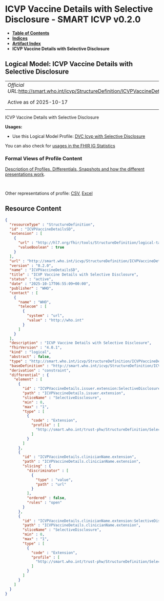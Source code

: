 # ICVP Vaccine Details with Selective Disclosure - SMART ICVP v0.2.0

* [**Table of Contents**](toc.md)
* [**Indices**](indices.md)
* [**Artifact Index**](artifacts.md)
* **ICVP Vaccine Details with Selective Disclosure**

## Logical Model: ICVP Vaccine Details with Selective Disclosure 

| | |
| :--- | :--- |
| *Official URL*:http://smart.who.int/icvp/StructureDefinition/ICVPVaccineDetailsSD | *Version*:0.2.0 |
| Active as of 2025-10-17 | *Computable Name*:ICVPVaccineDetailsSD |

 
ICVP Vaccine Details with Selective Disclosure 

**Usages:**

* Use this Logical Model Profile: [DVC Icvp with Selective Disclosure](StructureDefinition-ICVPSD.md)

You can also check for [usages in the FHIR IG Statistics](https://packages2.fhir.org/xig/smart.who.int.icvp|current/StructureDefinition/ICVPVaccineDetailsSD)

### Formal Views of Profile Content

 [Description of Profiles, Differentials, Snapshots and how the different presentations work](http://build.fhir.org/ig/FHIR/ig-guidance/readingIgs.html#structure-definitions). 

 

Other representations of profile: [CSV](StructureDefinition-ICVPVaccineDetailsSD.csv), [Excel](StructureDefinition-ICVPVaccineDetailsSD.xlsx) 



## Resource Content

```json
{
  "resourceType" : "StructureDefinition",
  "id" : "ICVPVaccineDetailsSD",
  "extension" : [
    {
      "url" : "http://hl7.org/fhir/tools/StructureDefinition/logical-target",
      "valueBoolean" : true
    }
  ],
  "url" : "http://smart.who.int/icvp/StructureDefinition/ICVPVaccineDetailsSD",
  "version" : "0.2.0",
  "name" : "ICVPVaccineDetailsSD",
  "title" : "ICVP Vaccine Details with Selective Disclosure",
  "status" : "active",
  "date" : "2025-10-17T06:55:09+00:00",
  "publisher" : "WHO",
  "contact" : [
    {
      "name" : "WHO",
      "telecom" : [
        {
          "system" : "url",
          "value" : "http://who.int"
        }
      ]
    }
  ],
  "description" : "ICVP Vaccine Details with Selective Disclosure",
  "fhirVersion" : "4.0.1",
  "kind" : "logical",
  "abstract" : false,
  "type" : "http://smart.who.int/icvp/StructureDefinition/ICVPVaccineDetails",
  "baseDefinition" : "http://smart.who.int/icvp/StructureDefinition/ICVPVaccineDetails",
  "derivation" : "constraint",
  "differential" : {
    "element" : [
      {
        "id" : "ICVPVaccineDetails.issuer.extension:SelectiveDisclosure",
        "path" : "ICVPVaccineDetails.issuer.extension",
        "sliceName" : "SelectiveDisclosure",
        "min" : 0,
        "max" : "1",
        "type" : [
          {
            "code" : "Extension",
            "profile" : [
              "http://smart.who.int/trust-phw/StructureDefinition/SelectiveDisclosure"
            ]
          }
        ]
      },
      {
        "id" : "ICVPVaccineDetails.clinicianName.extension",
        "path" : "ICVPVaccineDetails.clinicianName.extension",
        "slicing" : {
          "discriminator" : [
            {
              "type" : "value",
              "path" : "url"
            }
          ],
          "ordered" : false,
          "rules" : "open"
        }
      },
      {
        "id" : "ICVPVaccineDetails.clinicianName.extension:SelectiveDisclosure",
        "path" : "ICVPVaccineDetails.clinicianName.extension",
        "sliceName" : "SelectiveDisclosure",
        "min" : 0,
        "max" : "1",
        "type" : [
          {
            "code" : "Extension",
            "profile" : [
              "http://smart.who.int/trust-phw/StructureDefinition/SelectiveDisclosure"
            ]
          }
        ]
      }
    ]
  }
}

```
